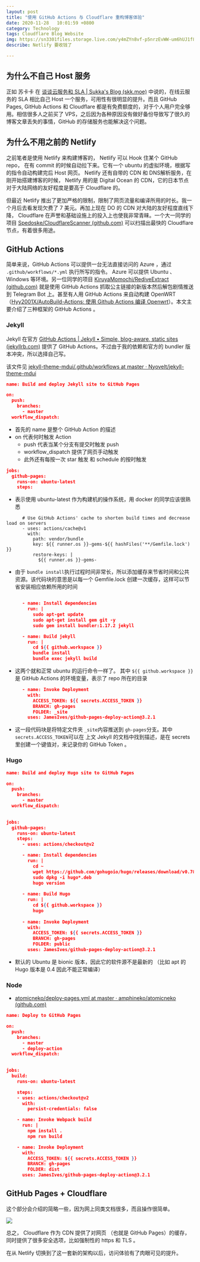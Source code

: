 ```yaml
---
layout: post
title: "使用 GitHub Actions 与 Cloudflare 重构博客体验"
date: 2020-11-28   10:01:59 +0800
category: Technology
tags: Cloudflare Blog Website
img: https://sn3301files.storage.live.com/y4mZYn8vf-p5nrzEvWW-um6hUJ1f8Su2Qo4Yz-LMD9h1h2lk_6Zynu5KmSaN9pgz9H-Sa76WUhuyvurPQ8bfvx4P8XE7qOJGBi_WWAN5g0ycQMLQt7uHc8fNR2hwB54kB7ZgmJSEYcYZBseNJcwc-IvJS93TwbcQMSOLbHaEDqcYHt6ZJ1Fqi2dmkC9NMLbsjT6?width=660&height=440&cropmode=none
describe: Netlify 要收钱了

---
```


## 为什么不自己 Host 服务

正如 苏卡卡 在 [谈谈云服务和 SLA | Sukka's Blog (skk.moe)](https://blog.skk.moe/post/cloud-and-sla/) 中说的，在线云服务的 SLA 相比自己 Host 一个服务，可用性有很明显的提升。而且 GitHub Pages, GitHub Actions 和 Cloudflare 都是有免费额度的，对于个人用户完全够用。相信很多人之前买了 VPS，之后因为各种原因没有做好备份导致写了很久的博客文章丢失的事情，GitHub 的存储服务也能解决这个问题。



## 为什么不用之前的 Netlify

之前笔者是使用 Netlify 来构建博客的， Netlify 可以 Hook 住某个 GitHub repo， 在有 commit 的时候自动拉下来。它有一个 ubuntu 的虚拟环境，根据写的指令自动构建完后 Host 网页。 Netlify 还有自带的 CDN 和 DNS解析服务，在刚开始搭建博客的时候， Netlify 用的是 Digital Ocean 的 CDN，它的日本节点对于大陆网络的友好程度是要高于 Cloudflare 的。

但最近 Netlify 推出了更加严格的限制，限制了网页流量和编译所用的时长。我一个月后去看发现欠费了 7 美元。再加上现在 DO 的 CDN 对大陆的友好程度直线下降， Cloudflare 在声誉和基础设施上的投入上也使我非常青睐。一个大一同学的项目  [Spedoske/CloudflareScanner (github.com)](https://github.com/Spedoske/CloudflareScanner) 可以扫描出最快的 Cloudflare 节点，有着很多用途。

## GitHub Actions

简单来说，GitHub Actions 可以提供一台无法直接访问的 Azure ，通过 `.github/workflows/*.yml` 执行所写的指令。 Azure 可以提供 Ubuntu 、 Windows 等环境。另一位同学的项目 [KiruyaMomochi/RediveExtract (github.com)](https://github.com/KiruyaMomochi/RediveExtract) 就是使用 GitHub Actions 抓取公主链接的新版本然后解包剧情推送到 Telegram Bot 上。甚至有人用 GitHub Actions 来自动构建 OpenWRT （[Hyy2001X/AutoBuild-Actions: 使用 Github Actions 编译 Openwrt](https://github.com/Hyy2001X/AutoBuild-Actions)）。本文主要介绍了三种框架的 GitHub Actions 。

### Jekyll

Jekyll 在官方 [GitHub Actions | Jekyll • Simple, blog-aware, static sites (jekyllrb.com)](https://jekyllrb.com/docs/continuous-integration/github-actions/) 提供了 GitHub Actions。不过由于我的依赖和官方的 bundler 版本冲突，所以选择自己写。

该文件见  [jekyll-theme-mdui/.github/workflows at master · Nyovelt/jekyll-theme-mdui](https://github.com/Nyovelt/jekyll-theme-mdui/tree/master/.github/workflows)

```json
name: Build and deploy Jekyll site to GitHub Pages

on:
  push:
    branches:
      - master
  workflow_dispatch:
```

- 首先的 name 是整个 GitHub Action 的描述
- on 代表何时触发 Action
  - push 代表当某个分支有提交时触发 push
  - workflow_dispatch 提供了网页手动触发
  - 此外还有每按一次 star 触发 和 schedule 的按时触发

```json
jobs:
  github-pages:
    runs-on: ubuntu-latest
    steps:
```

- 表示使用 ubuntu-latest 作为构建机的操作系统，用 docker 的同学应该很熟悉

```
      # Use GitHub Actions' cache to shorten build times and decrease load on servers
      - uses: actions/cache@v1
        with:
          path: vendor/bundle
          key: ${{ runner.os }}-gems-${{ hashFiles('**/Gemfile.lock') }}
          restore-keys: |
            ${{ runner.os }}-gems-
```

- 由于 `bundle install`执行过程时间非常长，所以添加缓存来节省时间和公共资源。该代码块的意思是以每一个 Gemfile.lock 创建一次缓存，这样可以节省安装相应依赖所用的时间

```json

      - name: Install dependencies
        run: |
          sudo apt-get update
          sudo apt-get install gem git -y
          sudo gem install bundler:1.17.2 jekyll

      - name: Build jekyll
        run: |
          cd ${{ github.workspace }}
          bundle install
          bundle exec jekyll build
```

- 这两个就和正常 ubuntu 的运行命令一样了。 其中 `${{ github.workspace }}`是 GitHub Actions 的环境变量，表示了 repo 所在的目录

```json
      - name: Invoke Deployment
        with:
          ACCESS_TOKEN: ${{ secrets.ACCESS_TOKEN }}
          BRANCH: gh-pages
          FOLDER: _site
        uses: JamesIves/github-pages-deploy-action@3.2.1
```

- 这一段代码块是将特定文件夹 `_site`内容推送到 `gh-pages`分支。其中 `secrets.ACCESS_TOKEN`可以在 上文 Jekyll 的文档中找到描述，是在 secrets 里创建一个键值对，来记录你的 GitHub Token 。

### Hugo

```json
name: Build and deploy Hugo site to GitHub Pages

on:
  push:
    branches:
      - master
  workflow_dispatch:
  

jobs:
  github-pages:
    runs-on: ubuntu-latest
    steps:
      - uses: actions/checkout@v2

      - name: Install dependencies
        run: |
          cd ~
          wget https://github.com/gohugoio/hugo/releases/download/v0.78.2/hugo_0.78.2_Linux-64bit.deb
          sudo dpkg -i hugo*.deb
          hugo version
           
      - name: Build Hugo
        run: |
          cd ${{ github.workspace }}
          hugo
          
      - name: Invoke Deployment
        with:
          ACCESS_TOKEN: ${{ secrets.ACCESS_TOKEN }}
          BRANCH: gh-pages
          FOLDER: public
        uses: JamesIves/github-pages-deploy-action@3.2.1
```

- 默认的 Ubuntu 是 bionic 版本，因此它的软件源不是最新的 （比如 apt 的 Hugo 版本是 0.4 因此不能正常编译）

### Node

- [atomicneko/deploy-pages.yml at master · amphineko/atomicneko (github.com)](https://github.com/amphineko/atomicneko/blob/master/.github/workflows/deploy-pages.yml)

```json
name: Deploy to GitHub Pages

on:
  push:
    branches: 
      - master
      - deploy-action
  workflow_dispatch:
  

jobs:
  build:
    runs-on: ubuntu-latest

    steps:
    - uses: actions/checkout@v2
      with:
        persist-credentials: false

    - name: Invoke Webpack build
      run: |
        npm install .
        npm run build

    - name: Invoke Deployment
      with:
        ACCESS_TOKEN: ${{ secrets.ACCESS_TOKEN }}
        BRANCH: gh-pages
        FOLDER: dist
      uses: JamesIves/github-pages-deploy-action@3.2.1

```



## GitHub Pages + Cloudflare

这个部分会介绍的简略一些，因为网上同类文档很多，而且操作很简单。

![](https://sn3301files.storage.live.com/y4mW-R9hfnuB-2UE2bDy4bqoWFMDe08UL1prmOjxt4HU23XIsTj6OMY595LcnBBv7UsmPabV16ys7ZaGxIf7Qm8JUb4FKKwnE3Hy_pCkEe9Cdl24YMt28ecm5BOaMT9NpoK4mDBDKEsxljhCa7Z7uJcHUtB9VUkJ3xMzrXPDJrGgFG7GE6vJLdvmcxOZrC-_pG4?width=1024&height=442&cropmode=none)

总之， Cloudflare 作为 CDN 提供了对网页 （也就是 GitHub Pages）的缓存，同时提供了很多安全选项，比如强制性的 https 和 TLS 。

在从 Netlify 切换到了这一套新的架构以后，访问体验有了肉眼可见的提升。